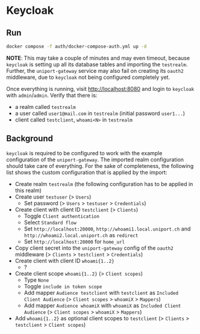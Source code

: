 # Keycloak

## Run

```bash
docker compose -f auth/docker-compose-auth.yml up -d
```

**NOTE**: This may take a couple of minutes and may even timeout, because `keycloak` is setting up all its database tables and importing the `testrealm`. Further,
the `uniport-gateway` service may also fail on creating its `oauth2` middleware, due to `keycloak` not being configured completely yet.

Once everything is running, visit <http://localhost:8080> and login to `keycloak` with `admin`/`admin`. Verify that there is:

* a realm called `testrealm`
* a user called `user1@mail.com` in `testrealm` (initial password `user1...`)
* client called `testclient`, `whoami<N>` in `testrealm`

## Background

`keycloak` is required to be configured to work with the example configuration of the `uniport-gateway`. The imported realm
configuration should take care of everything. For the sake of completeness, the following list shows the custom configuration that is applied by the import:

* Create realm `testrealm` (the following configuration has to be applied in this realm)
* Create user `testuser` (> `Users`)
  * Set password (> `Users` > `testuser` > `Credentials`)
* Create client with client ID `testclient` (> `Clients`)
  * Toggle `Client authentication`
  * Select `Standard flow`
  * Set `http://localhost:20000`, `http://whoami1.local.uniport.ch` and `http://whoami2.local.uniport.ch`  as `redirect`
  * Set `http://localhost:20000` for `home_url`
* Copy client secret into the `uniport-gateway` config of the `oauth2` middleware (> `Clients` > `testclient` > `Credentials`)
* Create client with client ID `whoami{1..2}`
  * ?
* Create client scope `whoami{1..2}` (> `Client scopes`)
  * Type `None`
  * Toggle `include in token scope`
  * Add mapper `Audience testclient` with `testclient` as `Included Client Audience` (> `Client scopes` > `whoamiX` > `Mappers`)
  * Add mapper `Audience whoamiX` with `whoamiX` as `Included Client Audience` (> `Client scopes` > `whoamiX` > `Mappers`)
* Add `whoami{1..2}` as optional client scopes to `testclient` (> `Clients` > `testclient` > `Client scopes`)
